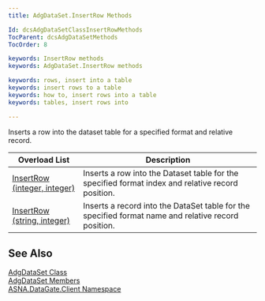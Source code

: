 ```yaml
---
title: AdgDataSet.InsertRow Methods

Id: dcsAdgDataSetClassInsertRowMethods
TocParent: dcsAdgDataSetMethods
TocOrder: 8

keywords: InsertRow methods
keywords: AdgDataSet.InsertRow methods

keywords: rows, insert into a table
keywords: insert rows to a table
keywords: how to, insert rows into a table
keywords: tables, insert rows into

---
```


Inserts a row into the dataset table for a specified format and relative record.
<br />



| Overload List | Description |
| ---- | ---- |
| [InsertRow (integer, integer)](adg-dataset-class-insert-row-method1.html) | Inserts a row into the Dataset table for the specified format index and relative record position. |
| [InsertRow (string, integer)](adg-dataset-class-insert-row-method2.html) | Inserts a record into the DataSet table for the specified format name and relative record position. |



## See Also


[AdgDataSet Class](adg-dataset-class.html)
      <br />
[AdgDataSet Members](adg-dataset-members.html)
      <br />
[ASNA.DataGate.Client Namespace](datagate-client-namespace.html)

